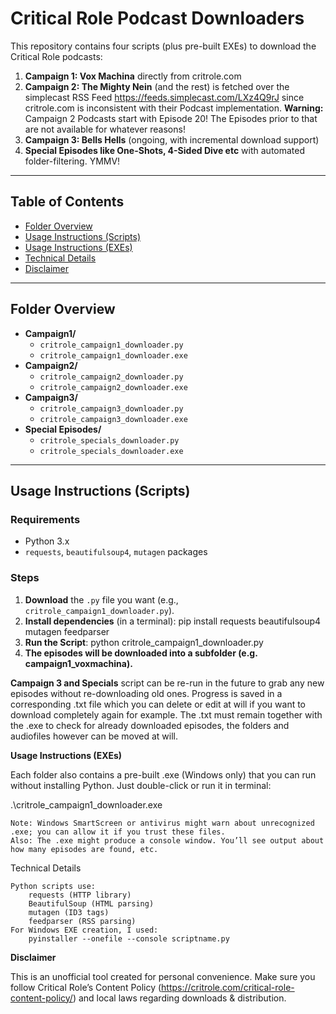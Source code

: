 # Critical Role Podcast Downloaders

This repository contains four scripts (plus pre-built EXEs) to download
the Critical Role podcasts:

1. **Campaign 1: Vox Machina**  directly from critrole.com
2. **Campaign 2: The Mighty Nein**  (and the rest) is fetched over the simplecast RSS Feed https://feeds.simplecast.com/LXz4Q9rJ
  since critrole.com is inconsistent with their Podcast implementation. **Warning:** Campaign 2 Podcasts start with Episode 20!
   The Episodes prior to that are not available for whatever reasons!
3. **Campaign 3: Bells Hells** (ongoing, with incremental download support)
4. **Special Episodes like One-Shots, 4-Sided Dive etc** with automated folder-filtering. YMMV!

---

## Table of Contents

- [Folder Overview](#folder-overview)
- [Usage Instructions (Scripts)](#usage-instructions-scripts)
- [Usage Instructions (EXEs)](#usage-instructions-exes)
- [Technical Details](#technical-details)
- [Disclaimer](#disclaimer)

---

## Folder Overview

- **Campaign1/**
  - `critrole_campaign1_downloader.py`  
  - `critrole_campaign1_downloader.exe`
- **Campaign2/**
  - `critrole_campaign2_downloader.py`  
  - `critrole_campaign2_downloader.exe`
- **Campaign3/**
  - `critrole_campaign3_downloader.py`  
  - `critrole_campaign3_downloader.exe`
- **Special Episodes/**
  - `critrole_specials_downloader.py`  
  - `critrole_specials_downloader.exe`

---

## Usage Instructions (Scripts)

### Requirements
- Python 3.x
- `requests`, `beautifulsoup4`, `mutagen` packages

### Steps
1. **Download** the `.py` file you want (e.g., `critrole_campaign1_downloader.py`).
2. **Install dependencies** (in a terminal):
      pip install requests beautifulsoup4 mutagen feedparser
3. **Run the Script**: 
   python critrole_campaign1_downloader.py
4. **The episodes will be downloaded into a subfolder (e.g. campaign1_voxmachina).**

**Campaign 3 and Specials** script can be re-run in the future to grab any new episodes without re-downloading old ones.
Progress is saved in a corresponding .txt file which you can delete or edit at will if you want to download completely again for example.
The .txt must remain together with the .exe to check for already downloaded episodes, the folders and audiofiles however can be moved at will.



**Usage Instructions (EXEs)**

Each folder also contains a pre-built .exe (Windows only) that you can run without installing Python. Just double-click or run it in terminal:

.\critrole_campaign1_downloader.exe


    Note: Windows SmartScreen or antivirus might warn about unrecognized .exe; you can allow it if you trust these files.
    Also: The .exe might produce a console window. You’ll see output about how many episodes are found, etc.

Technical Details

    Python scripts use:
        requests (HTTP library)
        BeautifulSoup (HTML parsing)
        mutagen (ID3 tags)
        feedparser (RSS parsing)
    For Windows EXE creation, I used: 
        pyinstaller --onefile --console scriptname.py




**Disclaimer**

This is an unofficial tool created for personal convenience.
Make sure you follow Critical Role’s Content Policy (https://critrole.com/critical-role-content-policy/) and local laws regarding downloads & distribution.
